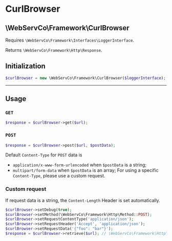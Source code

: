 # CurlBrowser

## \WebServCo\Framework\CurlBrowser

Requires `\WebServCo\Framework\Interfaces\LoggerInterface`.

Returns `\WebServCo\Framework\Http\Response`.

## Initialization
```php
$curlBrowser = new \WebServCo\Framework\CurlBrowser($loggerInterface);
```

---

## Usage

### `GET`
```php
$response = $curlBrowser->get($url);
```

### `POST`
```php
$response = $curlBrowser->post($url, $postData);
```

Default `Content-Type` for `POST` data is
* `application/x-www-form-urlencoded` when `$postData` is a string;
* `multipart/form-data` when `$postData` is an array;
For using a specific `Content-Type`, please use a custom request.

### Custom request

If request data is a string, the `Content-Length` Header is set automatically.

```php
$curlBrowser->setDebug(true);
$curlBrowser->setMethod(\WebServCo\Framework\Http\Method::POST);
$curlBrowser->setRequestContentType('application/json');
$curlBrowser->setRequestHeader('Accept', 'application/json');
$curlBrowser->setRequestData('{"foo": "bar"}');
$response = $curlBrowser->retrieve($url); // \WebServCo\Framework\Http\Response
```
